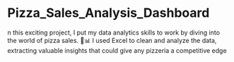# Pizza_Sales_Analysis_Dashboard
n this exciting project, I put my data analytics skills to work by diving into the world of pizza sales. 🍕📊 I used Excel to clean and analyze the data, extracting valuable insights that could give any pizzeria a competitive edge
